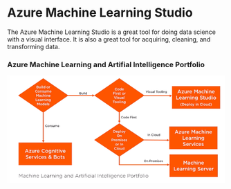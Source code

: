 # Azure Machine Learning Studio
The Azure Machine Learning Studio is a great tool for doing data science with a visual interface. It is also a great tool for acquiring, cleaning, and transforming data.

### Azure Machine Learning and Artifial Intelligence Portfolio
![img text](https://github.com/milindchavan12/AzMLStudio/blob/master/azml-portfolio.png)
